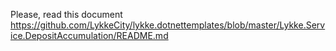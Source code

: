 ﻿Please, read this document https://github.com/LykkeCity/lykke.dotnettemplates/blob/master/Lykke.Service.DepositAccumulation/README.md